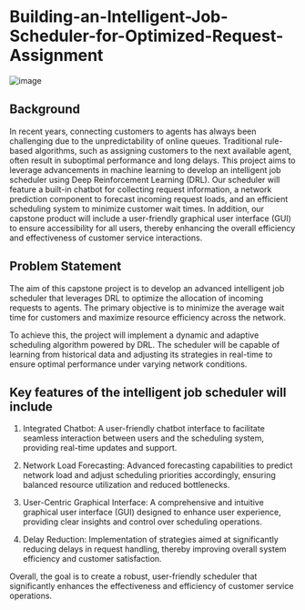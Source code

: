 # Building-an-Intelligent-Job-Scheduler-for-Optimized-Request-Assignment

![image](https://github.com/user-attachments/assets/74d71d9c-1bb1-4d2c-88ce-504c32d8046b)

## Background

In recent years, connecting customers to agents has always been challenging due to the unpredictability of online queues. Traditional rule-based algorithms, such as assigning customers to the next available agent, often result in suboptimal performance and long delays. This project aims to leverage advancements in machine learning to develop an intelligent job scheduler using Deep Reinforcement Learning (DRL). Our scheduler will feature a built-in chatbot for collecting request information, a network prediction component to forecast incoming request loads, and an efficient scheduling system to minimize customer wait times. In addition, our capstone product will include a user-friendly graphical user interface (GUI) to ensure accessibility for all users, thereby enhancing the overall efficiency and effectiveness of customer service interactions.

## Problem Statement

The aim of this capstone project is to develop an advanced intelligent job scheduler that leverages DRL to optimize the allocation of incoming requests to agents. The primary objective is to minimize the average wait time for customers and maximize resource efficiency across the network.

To achieve this, the project will implement a dynamic and adaptive scheduling algorithm powered by DRL. The scheduler will be capable of learning from historical data and adjusting its strategies in real-time to ensure optimal performance under varying network conditions.

## Key features of the intelligent job scheduler will include

1. Integrated Chatbot: A user-friendly chatbot interface to facilitate seamless interaction between users and the scheduling system, providing real-time updates and support.

2. Network Load Forecasting: Advanced forecasting capabilities to predict network load and adjust scheduling priorities accordingly, ensuring balanced resource utilization and reduced bottlenecks.

3. User-Centric Graphical Interface: A comprehensive and intuitive graphical user interface (GUI) designed to enhance user experience, providing clear insights and control over scheduling operations.

4. Delay Reduction: Implementation of strategies aimed at significantly reducing delays in request handling, thereby improving overall system efficiency and customer satisfaction.

Overall, the goal is to create a robust, user-friendly scheduler that significantly enhances the effectiveness and efficiency of customer service operations.

